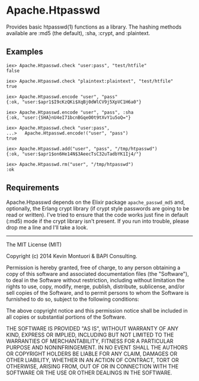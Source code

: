# Apache.Htpasswd

Provides basic htpasswd(1) functions as a library.  The hashing
methods available are :md5 (the default), :sha, :crypt, and
:plaintext.


## Examples
    iex> Apache.Htpasswd.check "user:pass", "test/htfile"
    false
  
    iex> Apache.Htpasswd.check "plaintext:plaintext", "test/htfile"
    true
  
    iex> Apache.Htpasswd.encode "user", "pass"
    {:ok, "user:$apr1$I9cKzQKi$XqBj0dWlCV9j5XpVC1H6a0"}
  
    iex> Apache.Htpasswd.encode "user", "pass", :sha
    {:ok, "user:{SHA}nU4eI71bcnBGqeO0t9tXvY1u5oQ="}
  
    iex> Apache.Htpasswd.check "user:pass",
    ...>   Apache.Htpasswd.encode!("user", "pass")
    true
  
    iex> Apache.Htpasswd.add("user", "pass", "/tmp/htpasswd")
    {:ok, "user:$apr1$on6He14N$3AeecTsC32uTadbYK1Ij4/"}
  
    iex> Apache.Htpasswd.rm("user", "/tmp/htpasswd")
    :ok


## Requirements

Apache.Htpasswd depends on the Elixir package `apache_passwd_md5` and,
optionally, the Erlang crypt library (if crypt style passwords are
going to be read or written).  I've tried to ensure that the code
works just fine in default (:md5) mode if the crypt library isn't
present.  If you run into trouble, please drop me a line and I'll take
a look.


--------

The MIT License (MIT)

Copyright (c) 2014 Kevin Montuori & BAPI Consulting.

Permission is hereby granted, free of charge, to any person obtaining
a copy of this software and associated documentation files (the
"Software"), to deal in the Software without restriction, including
without limitation the rights to use, copy, modify, merge, publish,
distribute, sublicense, and/or sell copies of the Software, and to
permit persons to whom the Software is furnished to do so, subject to
the following conditions:

The above copyright notice and this permission notice shall be
included in all copies or substantial portions of the Software.

THE SOFTWARE IS PROVIDED "AS IS", WITHOUT WARRANTY OF ANY KIND,
EXPRESS OR IMPLIED, INCLUDING BUT NOT LIMITED TO THE WARRANTIES OF
MERCHANTABILITY, FITNESS FOR A PARTICULAR PURPOSE AND
NONINFRINGEMENT. IN NO EVENT SHALL THE AUTHORS OR COPYRIGHT HOLDERS BE
LIABLE FOR ANY CLAIM, DAMAGES OR OTHER LIABILITY, WHETHER IN AN ACTION
OF CONTRACT, TORT OR OTHERWISE, ARISING FROM, OUT OF OR IN CONNECTION
WITH THE SOFTWARE OR THE USE OR OTHER DEALINGS IN THE SOFTWARE.
